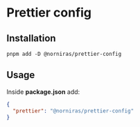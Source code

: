 # Prettier config

## Installation

```shell
pnpm add -D @norniras/prettier-config
```

## Usage

Inside **package.json** add:

```json
{
  "prettier": "@norniras/prettier-config"
}
```